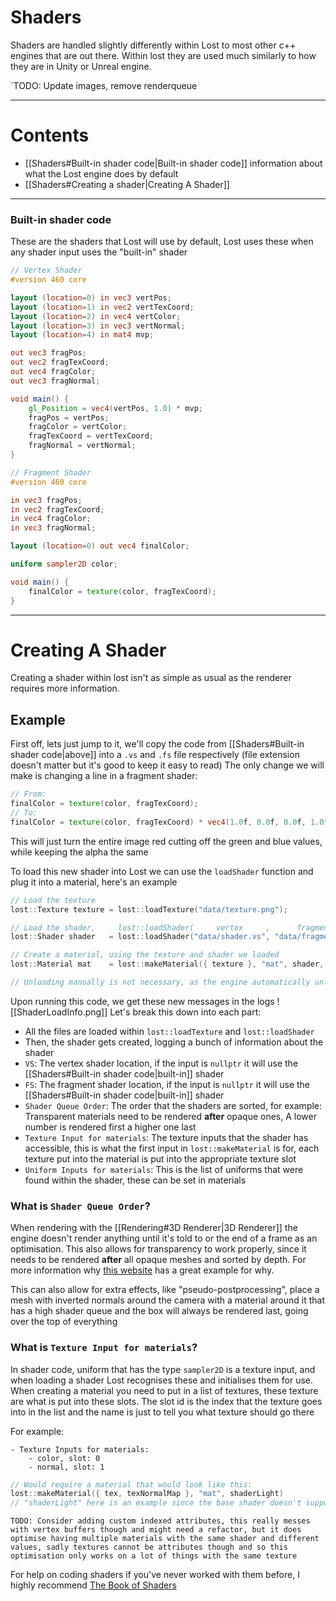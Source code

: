 # Shaders
Shaders are handled slightly differently within Lost to most other c++ engines that are out there. 
Within lost they are used much similarly to how they are in Unity or Unreal engine.

`TODO: Update images, remove renderqueue

---
# Contents
 - [[Shaders#Built-in shader code|Built-in shader code]] information about what the Lost engine does by default
 - [[Shaders#Creating a shader|Creating A Shader]]
---
### Built-in shader code
These are the shaders that Lost will use by default, Lost uses these when any shader input uses the "built-in" shader
```glsl
// Vertex Shader
#version 460 core

layout (location=0) in vec3 vertPos;
layout (location=1) in vec2 vertTexCoord;
layout (location=2) in vec4 vertColor;
layout (location=3) in vec3 vertNormal;
layout (location=4) in mat4 mvp;

out vec3 fragPos;
out vec2 fragTexCoord;
out vec4 fragColor;
out vec3 fragNormal;

void main() {
    gl_Position = vec4(vertPos, 1.0) * mvp;
    fragPos = vertPos;
    fragColor = vertColor;
    fragTexCoord = vertTexCoord;
    fragNormal = vertNormal;
}
```
```glsl
// Fragment Shader
#version 460 core

in vec3 fragPos;
in vec2 fragTexCoord;
in vec4 fragColor;
in vec3 fragNormal;

layout (location=0) out vec4 finalColor;

uniform sampler2D color;

void main() {
    finalColor = texture(color, fragTexCoord);
}
```
---
# Creating A Shader
Creating a shader within lost isn't as simple as usual as the renderer requires more information.
## Example
First off, lets just jump to it, we'll copy the code from [[Shaders#Built-in shader code|above]] into a `.vs` and `.fs` file respectively (file extension doesn't matter but it's good to keep it easy to read)
The only change we will make is changing a line in a fragment shader:
```glsl
// From:
finalColor = texture(color, fragTexCoord);
// To:
finalColor = texture(color, fragTexCoord) * vec4(1.0f, 0.0f, 0.0f, 1.0f);
```
This will just turn the entire image red cutting off the green and blue values, while keeping the alpha the same

To load this new shader into Lost we can use the `loadShader` function and plug it into a material, here's an example
```cpp
// Load the texture
lost::Texture texture = lost::loadTexture("data/texture.png");

// Load the shader,     lost::loadShader(     vertex     ,      fragment     ,   shaderID  )
lost::Shader shader   = lost::loadShader("data/shader.vs", "data/fragment.fs", "testShader");

// Create a material, using the texture and shader we loaded
lost::Material mat    = lost::makeMaterial({ texture }, "mat", shader, LOST_SHADER_OPAQUE);

// Unloading manually is not necessary, as the engine automatically unloads everything, but it wouldn't hurt
```

Upon running this code, we get these new messages in the logs
![[ShaderLoadInfo.png]]
Let's break this down into each part:
 - All the files are loaded within `lost::loadTexture` and `lost::loadShader`
 - Then, the shader gets created, logging a bunch of information about the shader
 - `VS`: The vertex shader location, if the input is `nullptr` it will use the [[Shaders#Built-in shader code|built-in]] shader
 - `FS`: The fragment shader location, if the input is `nullptr` it will use the [[Shaders#Built-in shader code|built-in]] shader
 - `Shader Queue Order`: The order that the shaders are sorted, for example: Transparent materials need to be rendered **after** opaque ones, A lower number is rendered first a higher one last
 - `Texture Input for materials`: The texture inputs that the shader has accessible, this is what the first input in `lost::makeMaterial` is for, each texture put into the material is put into the appropriate texture slot
 - `Uniform Inputs for materials`: This is the list of uniforms that were found within the shader, these can be set in materials
### What is `Shader Queue Order`?
When rendering with the [[Rendering#3D Renderer|3D Renderer]] the engine doesn't render anything until it's told to or the end of a frame as an optimisation.
This also allows for transparency to work properly, since it needs to be rendered **after** all opaque meshes and sorted by depth.
For more information why [this website](https://learnopengl.com/Advanced-OpenGL/Blending) has a great example for why.

This can also allow for extra effects, like "pseudo-postprocessing", place a mesh with inverted normals around the camera with a material around it that has a high shader queue and the box will always be rendered last, going over the top of everything
### What is `Texture Input for materials`?
In shader code, uniform that has the type `sampler2D` is a texture input, and when loading a shader Lost recognises these and initialises them for use.
When creating a material you need to put in a list of textures, these texture are what is put into these slots.
The slot id is the index that the texture goes into in the list and the name is just to tell you what texture should go there

For example:
``` 
- Texture Inputs for materials:
    - color, slot: 0
    - normal, slot: 1
```
```cpp
// Would require a material that would look like this:
lost::makeMaterial({ tex, texNormalMap }, "mat", shaderLight)
// "shaderLight" here is an example since the base shader doesn't support normal maps
```




`TODO: Consider adding custom indexed attributes, this really messes with vertex buffers though and might need a refactor, but it does optimise having multiple materials with the same shader and different values, sadly textures cannot be attributes though and so this optimisation only works on a lot of things with the same texture`

For help on coding shaders if you've never worked with them before, I highly recommend [The Book of Shaders](https://thebookofshaders.com/) 


